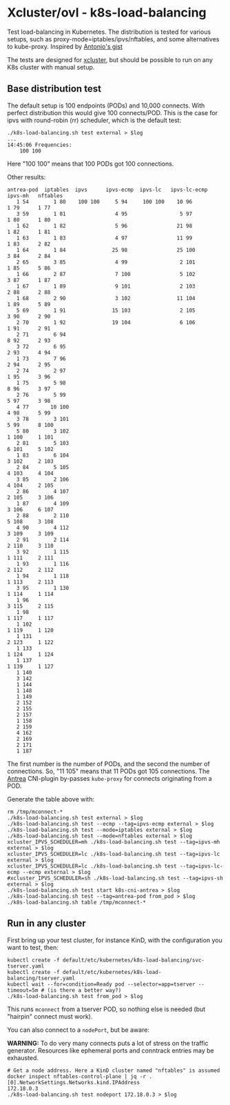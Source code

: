 # Xcluster/ovl - k8s-load-balancing

Test load-balancing in Kubernetes. The distribution is tested for
various setups, such as proxy-mode=iptables/ipvs/nftables, and some
alternatives to kube-proxy. Inspired by [Antonio's gist](
https://gist.github.com/aojea/5f82db3ba5f1efd59bb73f4b28614a6a)

The tests are designed for [xcluster](https://github.com/Nordix/xcluster),
but should be possible to run on any K8s cluster with manual setup.


## Base distribution test

The default setup is 100 endpoints (PODs) and 10,000 connects. With
perfect distribution this would give 100 connects/POD. This is the
case for ipvs with round-robin (rr) scheduler, which is the default test:

```
./k8s-load-balancing.sh test external > $log
...
14:45:06 Frequencies:
    100 100
```
Here "100 100" means that 100 PODs got 100 connections.

Other results:
```
antrea-pod  iptables  ipvs      ipvs-ecmp  ipvs-lc   ipvs-lc-ecmp  ipvs-mh   nftables
   1 54        1 80    100 100     5 94     100 100    10 96          1 79      1 77
   3 59        1 81                4 95                 5 97          1 80      1 80
   1 62        1 82                5 96                21 98          1 82      1 81
   1 63        1 83                4 97                11 99          1 83      2 82
   1 64        1 84               25 98                25 100         3 84      2 84
   2 65        3 85                4 99                 2 101         1 85      5 86
   1 66        2 87                7 100                5 102         3 87      1 87
   1 67        1 89                9 101                2 103         2 88      2 88
   1 68        2 90                3 102               11 104         1 89      5 89
   5 69        1 91               15 103                2 105         3 90      2 90
   2 70        1 92               19 104                6 106         1 91      2 91
   2 71        6 94                                                   8 92      2 93
   3 72        6 95                                                   2 93      4 94
   1 73        7 96                                                   2 94      2 95
   2 74        2 97                                                   1 95      3 96
   1 75        5 98                                                   8 96      3 97
   2 76        5 99                                                   5 97      3 98
   4 77       10 100                                                  4 98      5 99
   3 78        3 101                                                  5 99      8 100
   5 80        3 102                                                  1 100     1 101
   2 81        5 103                                                  6 101     5 102
   1 83        6 104                                                  3 102     2 103
   2 84        5 105                                                  4 103     4 104
   3 85        2 106                                                  4 104     2 105
   2 86        4 107                                                  2 105     3 106
   1 87        4 109                                                  3 106     6 107
   2 88        2 110                                                  5 108     3 108
   4 90        4 112                                                  3 109     3 109
   2 91        2 114                                                  2 110     3 110
   3 92        1 115                                                  1 111     2 111
   1 93        1 116                                                  2 112     2 112
   1 94        1 118                                                  1 113     2 113
   3 95        1 130                                                  1 114     1 114
   1 96                                                               3 115     2 115
   1 98                                                               1 117     1 117
   1 102                                                              1 119     1 120
   1 131                                                              2 123     1 122
   1 133                                                              1 124     1 124
   1 137                                                              1 139     1 127
   1 140                                                                     
   3 142                                                                     
   1 144                                                                     
   1 148                                                                     
   1 149                                                                     
   2 152                                                                     
   2 155                                                                     
   2 157                                                                     
   1 158                                                                     
   2 159                                                                     
   4 162                                                                     
   2 169                                                                     
   2 171                                                                     
   1 187                                                                     
```

The first number is the number of PODs, and the second the number of
connections. So, "11 105" means that 11 PODs got 105 connections. The
[Antrea](https://antrea.io/) CNI-plugin by-passes `kube-proxy` for
connects originating from a POD.

Generate the table above with:
```
rm /tmp/mconnect-*
./k8s-load-balancing.sh test external > $log
./k8s-load-balancing.sh test --ecmp --tag=ipvs-ecmp external > $log
./k8s-load-balancing.sh test --mode=iptables external > $log
./k8s-load-balancing.sh test --mode=nftables external > $log
xcluster_IPVS_SCHEDULER=mh ./k8s-load-balancing.sh test --tag=ipvs-mh external > $log
xcluster_IPVS_SCHEDULER=lc ./k8s-load-balancing.sh test --tag=ipvs-lc external > $log
xcluster_IPVS_SCHEDULER=lc ./k8s-load-balancing.sh test --tag=ipvs-lc-ecmp --ecmp external > $log
#xcluster_IPVS_SCHEDULER=sh ./k8s-load-balancing.sh test --tag=ipvs-sh external > $log
./k8s-load-balancing.sh test start k8s-cni-antrea > $log
./k8s-load-balancing.sh test --tag=antrea-pod from_pod > $log
./k8s-load-balancing.sh table /tmp/mconnect-*
```


## Run in any cluster

First bring up your test cluster, for instance KinD, with the
configuration you want to test, then:

```
kubectl create -f default/etc/kubernetes/k8s-load-balancing/svc-tserver.yaml
kubectl create -f default/etc/kubernetes/k8s-load-balancing/tserver.yaml
kubectl wait --for=condition=Ready pod --selector=app=tserver --timeout=5m # (is there a better way?)
./k8s-load-balancing.sh test from_pod > $log
```

This runs `mconnect` from a tserver POD, so nothing else is needed
(but "hairpin" connect must work).

You can also connect to a `nodePort`, but be aware:

**WARNING:** To do very many connects puts a lot of stress on the traffic
generator. Resources like ephemeral ports and conntrack entries may be
exhausted.

```
# Get a node address. Here a KinD cluster named "nftables" is assumed
docker inspect nftables-control-plane | jq -r .[0].NetworkSettings.Networks.kind.IPAddress
172.18.0.3
./k8s-load-balancing.sh test nodeport 172.18.0.3 > $log
```
